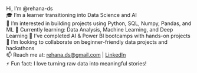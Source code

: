Hi, I’m @rehana-ds  
🎓 I’m a learner transitioning into Data Science and AI  
👀 I’m interested in building projects using Python, SQL, Numpy, Pandas, and ML
🌱 Currently learning: Data Analysis, Machine Learning, and Deep Learning
💼 I’ve completed AI & Power BI bootcamps with hands-on projects  
💞️ I’m looking to collaborate on beginner-friendly data projects and hackathons  
📫 Reach me at: rehana.ds@gmail.com | [LinkedIn](https://www.linkedin.com/in/rehana-ds)  
⚡ Fun fact: I love turning raw data into meaningful stories!
<!---
rehana-ds/rehana-ds is a ✨ special ✨ repository because its `README.md` (this file) appears on your GitHub profile.
You can click the Preview link to take a look at your changes.
--->
